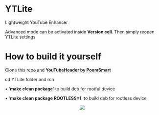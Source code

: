 # YTLite
Lightweight YouTube Enhancer

Advanced mode can be activated inside **Version cell**. Then simply reopen YTLite settings

# How to build it yourself
Clone this repo and __[YouTubeHeader by PoomSmart](https://github.com/PoomSmart/YouTubeHeader/)__

cd YTLite folder and run

• '**make clean package**' to build deb for rootful device

• '**make clean package ROOTLESS=1**' to build deb for rootless device


<p align="center">
<img src=https://github-production-user-asset-6210df.s3.amazonaws.com/38832025/248051008-4cef3fb5-ab24-4d8c-bc7f-122b1df95996.png?raw=true) />
</p>
